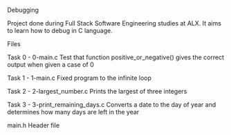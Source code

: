 Debugging

Project done during Full Stack Software Engineering studies at ALX. It aims to learn how to debug in C language.

Files

Task 0 - 0-main.c
Test that function positive_or_negative() gives the correct output when given a case of 0

Task 1 - 1-main.c
Fixed program to the infinite loop

Task 2 - 2-largest_number.c
Prints the largest of three integers

Task 3 - 3-print_remaining_days.c
Converts a date to the day of year and determines how many days are left in the year

main.h
Header file
